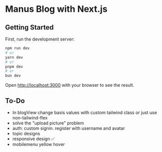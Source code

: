 # Manus Blog with Next.js

## Getting Started

First, run the development server:

```bash
npm run dev
# or
yarn dev
# or
pnpm dev
# or
bun dev
```

Open [http://localhost:3000](http://localhost:3000) with your browser to see the result.



## To-Do

* In blogView change basis values with custom tailwind class or just use non-tailwind-flex
* solve the "upload picture" problem
* auth: custom signin. register with username and avatar
* topic designs
* responsive design ✅
* mobilemenu yellow hover
